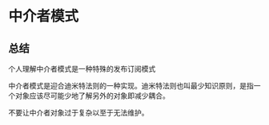 # 中介者模式

## 总结

个人理解中介者模式是一种特殊的发布订阅模式

中介者模式是迎合迪米特法则的一种实现。迪米特法则也叫最少知识原则，是指一个对象应该尽可能少地了解另外的对象即减少耦合。

不要让中介者对象过于复杂以至于无法维护。
